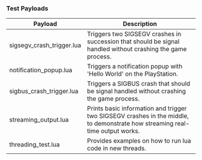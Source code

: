 
### Test Payloads

| Payload | Description |
| -------- | ------- |
| sigsegv_crash_trigger.lua | Triggers two SIGSEGV crashes in succession that should be signal handled without crashing the game process. |
| notification_popup.lua | Triggers a notification popup with 'Hello World' on the PlayStation. |
| sigbus_crash_trigger.lua | Triggers a SIGBUS crash that should be signal handled without crashing the game process. |
| streaming_output.lua | Prints basic information and trigger two SIGSEGV crashes in the middle, to demonstrate how streaming real-time output works. |
| threading_test.lua | Provides examples on how to run lua code in new threads. |

